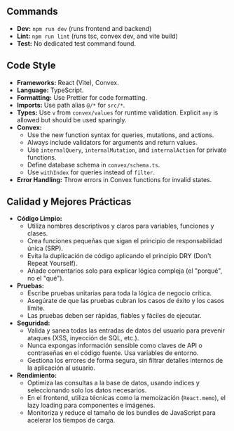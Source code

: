 ## Commands
- **Dev:** `npm run dev` (runs frontend and backend)
- **Lint:** `npm run lint` (runs tsc, convex dev, and vite build)
- **Test:** No dedicated test command found.

## Code Style
- **Frameworks:** React (Vite), Convex.
- **Language:** TypeScript.
- **Formatting:** Use Prettier for code formatting.
- **Imports:** Use path alias `@/*` for `src/*`.
- **Types:** Use `v` from `convex/values` for runtime validation. Explicit `any` is allowed but should be used sparingly.
- **Convex:**
  - Use the new function syntax for queries, mutations, and actions.
  - Always include validators for arguments and return values.
  - Use `internalQuery`, `internalMutation`, and `internalAction` for private functions.
  - Define database schema in `convex/schema.ts`.
  - Use `withIndex` for queries instead of `filter`.
- **Error Handling:** Throw errors in Convex functions for invalid states.

## Calidad y Mejores Prácticas
- **Código Limpio:**
  - Utiliza nombres descriptivos y claros para variables, funciones y clases.
  - Crea funciones pequeñas que sigan el principio de responsabilidad única (SRP).
  - Evita la duplicación de código aplicando el principio DRY (Don't Repeat Yourself).
  - Añade comentarios solo para explicar lógica compleja (el "porqué", no el "qué").
- **Pruebas:**
  - Escribe pruebas unitarias para toda la lógica de negocio crítica.
  - Asegúrate de que las pruebas cubran los casos de éxito y los casos límite.
  - Las pruebas deben ser rápidas, fiables y fáciles de ejecutar.
- **Seguridad:**
  - Valida y sanea todas las entradas de datos del usuario para prevenir ataques (XSS, inyección de SQL, etc.).
  - Nunca expongas información sensible como claves de API o contraseñas en el código fuente. Usa variables de entorno.
  - Gestiona los errores de forma segura, sin filtrar detalles internos de la aplicación al usuario.
- **Rendimiento:**
  - Optimiza las consultas a la base de datos, usando índices y seleccionando solo los datos necesarios.
  - En el frontend, utiliza técnicas como la memoización (`React.memo`), el lazy loading para componentes e imágenes.
  - Monitoriza y reduce el tamaño de los bundles de JavaScript para acelerar los tiempos de carga.

